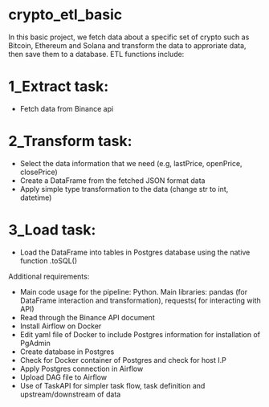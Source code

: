 # crypto_etl_basic
In this basic project, we fetch data about a specific set of crypto such as Bitcoin, Ethereum and Solana and transform the data to approriate data, then save them to a database. ETL functions include:
# 1_Extract task:
+ Fetch data from Binance api
# 2_Transform task:
+ Select the data information that we need (e.g, lastPrice, openPrice, closePrice)
+ Create a DataFrame from the fetched JSON format data
+ Apply simple type transformation to the data (change str to int, datetime)
# 3_Load task:
+ Load the DataFrame into tables in Postgres database using the native function .toSQL()

Additional requirements:
+ Main code usage for the pipeline: Python. Main libraries: pandas (for DataFrame interaction and transformation), requests( for interacting with API)
+ Read through the Binance API document
+ Install Airflow on Docker
+ Edit yaml file of Docker to include Postgres information for installation of PgAdmin
+ Create database in Postgres
+ Check for Docker container of Postgres and check for host I.P
+ Apply Postgres connection in Airflow
+ Upload DAG file to Airflow
+ Use of TaskAPI for simpler task flow, task definition and upstream/downstream of data

